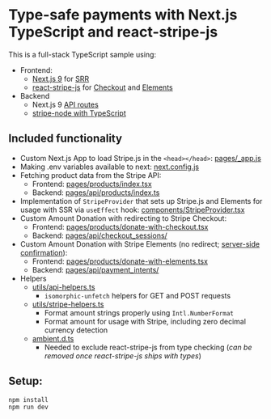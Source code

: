 # Type-safe payments with Next.js TypeScript and react-stripe-js

This is a full-stack TypeScript sample using:

- Frontend:
  - [Next.js 9](https://nextjs.org/blog/next-9) for [SRR](https://nextjs.org/features/server-side-rendering)
  - [react-stripe-js](https://github.com/stripe/react-stripe-js) for [Checkout](https://stripe.com/checkout) and [Elements](https://stripe.com/elements)
- Backend
  - Next.js 9 [API routes](https://nextjs.org/blog/next-9#api-routes)
  - [stripe-node with TypeScript](https://github.com/stripe/stripe-node#usage-with-typescript)

## Included functionality

- Custom Next.js App to load Stripe.js in the `<head></head>`: [pages/\_app.js](pages/_app.js)
- Making .env variables available to next: [next.config.js](next.config.js)
- Fetching product data from the Stripe API:
  - Frontend: [pages/products/index.tsx](pages/products/index.tsx)
  - Backend: [pages/api/products/index.ts](pages/api/products/index.ts)
- Implementation of `StripeProvider` that sets up Stripe.js and Elements for usage with SSR via `useEffect` hook: [components/StripeProvider.tsx](components/StripeProvider.tsx)
- Custom Amount Donation with redirecting to Stripe Checkout:
  - Frontend: [pages/products/donate-with-checkout.tsx](pages/products/donate-with-checkout.tsx)
  - Backend: [pages/api/checkout_sessions/](pages/api/checkout_sessions/)
- Custom Amount Donation with Stripe Elements (no redirect; [server-side confirmation](https://stripe.com/docs/payments/accept-a-payment-synchronously#web)):
  - Frontend: [pages/products/donate-with-elements.tsx](pages/products/donate-with-checkout.tsx)
  - Backend: [pages/api/payment_intents/](pages/api/payment_intents/)
- Helpers
  - [utils/api-helpers.ts](utils/api-helpers.ts)
    - `isomorphic-unfetch` helpers for GET and POST requests
  - [utils/stripe-helpers.ts](utils/stripe-helpers.ts)
    - Format amount strings properly using `Intl.NumberFormat`
    - Format amount for usage with Stripe, including zero decimal currency detection
  - [ambient.d.ts](ambient.d.ts)
    - Needed to exclude react-stripe-js from type checking (_can be removed once react-stripe-js ships with types_)

## Setup:

    npm install
    npm run dev
